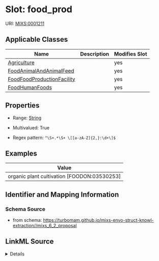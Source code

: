 # Slot: food_prod

URI: [MIXS:0001211](https://w3id.org/mixs/0001211)



<!-- no inheritance hierarchy -->




## Applicable Classes

| Name | Description | Modifies Slot |
| --- | --- | --- |
[Agriculture](Agriculture.md) |  |  yes  |
[FoodAnimalAndAnimalFeed](FoodAnimalAndAnimalFeed.md) |  |  yes  |
[FoodFoodProductionFacility](FoodFoodProductionFacility.md) |  |  yes  |
[FoodHumanFoods](FoodHumanFoods.md) |  |  yes  |







## Properties

* Range: [String](String.md)

* Multivalued: True

* Regex pattern: `^\S+.*\S+ \[[a-zA-Z]{2,}:\d+\]$`






## Examples

| Value |
| --- |
| organic plant cultivation [FOODON:03530253] |

## Identifier and Mapping Information







### Schema Source


* from schema: https://turbomam.github.io/mixs-envo-struct-knowl-extraction//mixs_6_2_proposal




## LinkML Source

<details>
```yaml
name: food_prod
title: food production system characteristics
notes:
- food
- production
examples:
- value: organic plant cultivation [FOODON:03530253]
from_schema: https://turbomam.github.io/mixs-envo-struct-knowl-extraction//mixs_6_2_proposal
rank: 1000
slot_uri: MIXS:0001211
multivalued: true
alias: food_prod
domain_of:
- Agriculture
- FoodAnimalAndAnimalFeed
- FoodFoodProductionFacility
- FoodHumanFoods
range: string
pattern: ^\S+.*\S+ \[[a-zA-Z]{2,}:\d+\]$

```
</details>